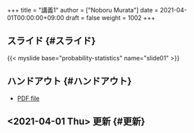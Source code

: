+++
title = "講義1"
author = ["Noboru Murata"]
date = 2021-04-01T00:00:00+09:00
draft = false
weight = 1002
+++

## スライド {#スライド}

{{< myslide base="probability-statistics" name="slide01" >}}


## ハンドアウト {#ハンドアウト}

-   [PDF file](https://noboru-murata.github.io/probability-statistics/pdfs/slide01.pdf)


## <span class="timestamp-wrapper"><span class="timestamp">&lt;2021-04-01 Thu&gt; </span></span> 更新 {#更新}
